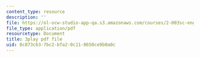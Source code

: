 ```yaml
---
content_type: resource
description: ''
file: https://ol-ocw-studio-app-qa.s3.amazonaws.com/courses/2-003sc-engineering-dynamics-fall-2011/8c873c637bc2bfa20c110650ce9b0a0c_1xJJu5p3dD0.pdf
file_type: application/pdf
resourcetype: Document
title: 3play pdf file
uid: 8c873c63-7bc2-bfa2-0c11-0650ce9b0a0c
---
```


